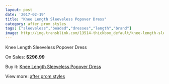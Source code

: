 ```yaml
---
layout: post
date: '2017-02-19'
title: "Knee Length Sleeveless Popover Dress"
category: after prom styles
tags: ["sleeveless","beaded","dresses","length","brand"]
image: http://img.transblink.com/13514-thickbox_default/knee-length-sleeveless-popover-dress.jpg
---
```

Knee Length Sleeveless Popover Dress

On Sales: **$296.99**
<a href="https://www.transblink.com/en/after-prom-styles/4331-knee-length-sleeveless-popover-dress.html"><amp-img layout="responsive" width="600" height="600" src="//img.transblink.com/13514-thickbox_default/knee-length-sleeveless-popover-dress.jpg" alt="Knee Length Sleeveless Popover Dress 0" /></a>
<a href="https://www.transblink.com/en/after-prom-styles/4331-knee-length-sleeveless-popover-dress.html"><amp-img layout="responsive" width="600" height="600" src="//img.transblink.com/13515-thickbox_default/knee-length-sleeveless-popover-dress.jpg" alt="Knee Length Sleeveless Popover Dress 1" /></a>
<a href="https://www.transblink.com/en/after-prom-styles/4331-knee-length-sleeveless-popover-dress.html"><amp-img layout="responsive" width="600" height="600" src="//img.transblink.com/13516-thickbox_default/knee-length-sleeveless-popover-dress.jpg" alt="Knee Length Sleeveless Popover Dress 2" /></a>

Buy it: [Knee Length Sleeveless Popover Dress](https://www.transblink.com/en/after-prom-styles/4331-knee-length-sleeveless-popover-dress.html "Knee Length Sleeveless Popover Dress")

View more: [after prom styles](https://www.transblink.com/en/55-after-prom-styles "after prom styles")